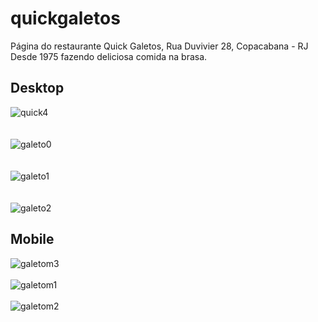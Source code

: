 # quickgaletos
Página do restaurante Quick Galetos, Rua Duvivier 28, Copacabana - RJ
Desde 1975 fazendo deliciosa comida na brasa.

## Desktop

![quick4](https://user-images.githubusercontent.com/52353767/167041460-613022e9-6323-480c-b8e6-e46c61978594.png)
<br/><br/><br/>
![galeto0](https://user-images.githubusercontent.com/52353767/166744904-191e6b1d-1c8e-4f30-8557-3cb454302a8b.png)
<br/><br/><br/>
![galeto1](https://user-images.githubusercontent.com/52353767/166744896-967b860e-a031-43d4-a005-6462975ecf38.png)
<br/><br/><br/>
![galeto2](https://user-images.githubusercontent.com/52353767/166744900-8098db34-6cbb-46a5-bcdb-963f03fc175b.png)



## Mobile

![galetom3](https://user-images.githubusercontent.com/52353767/166745905-41295fc4-8b79-456e-8c6a-4c27275d8c62.jpg)
<br/><br/>
![galetom1](https://user-images.githubusercontent.com/52353767/166745418-2907ee5e-2945-41e6-bc42-0b2f1f9f05dc.png)
<br/><br/>
![galetom2](https://user-images.githubusercontent.com/52353767/166745445-ee2d88c9-7ff8-47a7-8068-e558302ad62f.jpg)








